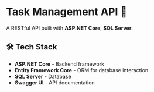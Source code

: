 # Task Management API 🚀  
A RESTful API built with **ASP.NET Core**, **SQL Server**.

## 🛠 Tech Stack
- **ASP.NET Core** - Backend framework
- **Entity Framework Core** - ORM for database interaction
- **SQL Server** - Database
- **Swagger UI** - API documentation
